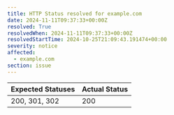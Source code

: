 ```yaml
---
title: HTTP Status resolved for example.com
date: 2024-11-11T09:37:33+00:00Z
resolved: True
resolvedWhen: 2024-11-11T09:37:33+00:00Z
resolvedStartTime: 2024-10-25T21:09:43.191474+00:00
severity: notice
affected:
  - example.com
section: issue
---
```


| Expected Statuses | Actual Status  |
|-------------------|----------------|
| 200, 301, 302 | 200 |
